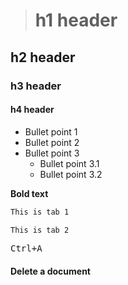 > # h1 header
## h2 header
### h3 header
#### h4 header
* Bullet point 1
* Bullet point 2
* Bullet point 3
  * Bullet point 3.1
  * Bullet point 3.2

**Bold text**

```sh
This is tab 1
```

```sh
This is tab 2
```

<kbd>Ctrl+A</kbd>

#### <i class="icon-trash"></i> Delete a document
